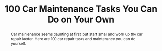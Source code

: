 ---
category: news
title: 100 Car Maintenance Tasks You Can Do on Your Own
abstract: Car maintenance seems daunting at first, but start small and work up the car repair ladder. Here are 100 car repair tasks and maintenance you can do yourself.
publishedDateTime: 2019-02-25T10:00:43Z
sourceUrl: https://www.msn.com/en-us/autos/ownership/100-car-maintenance-tasks-you-can-do-on-your-own/ss-BBU5Eg3?
type: slideshow

provider:
  name: The Family Handyman
  id: V_BBtKDd1_global
tags:
  - Autos

images: 
  - url: https://img-s-msn-com.akamaized.net/tenant/amp/entityid/BBU5EbP.img
    width: 1200
    height: 1200
    quality: 68
    title: Swap Out Brake Fluid
    attribution: 
    focalRegion:
      x1: 0
      x2: 0
      y1: 0
      y2: 0

---
